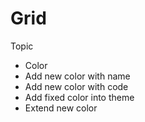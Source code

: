 # Grid

Topic

- Color
- Add new color with name
- Add new color with code
- Add fixed color into theme
- Extend new color
